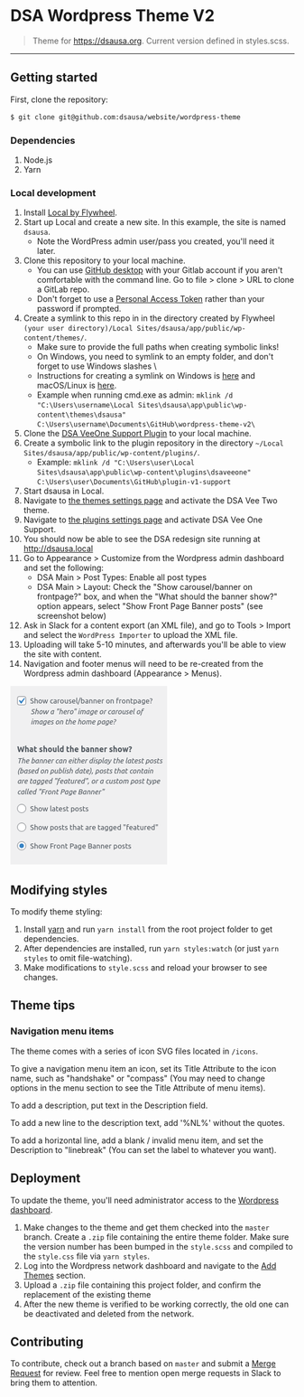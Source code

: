 # DSA Wordpress Theme V2

> Theme for https://dsausa.org. Current version defined in styles.scss.

---

## Getting started

First, clone the repository:

```bash
$ git clone git@github.com:dsausa/website/wordpress-theme
```

### Dependencies

1. Node.js
2. Yarn

### Local development

1. Install [Local by Flywheel](https://localwp.com/).
2. Start up Local and create a new site. In this example, the site is named `dsausa`.
   - Note the WordPress admin user/pass you created, you'll need it later.
3. Clone this repository to your local machine.
    - You can use [GitHub desktop](https://desktop.github.com/) with your Gitlab account if you aren't comfortable with the command line. Go to file > clone > URL to clone a GitLab repo.
    - Don't forget to use a [Personal Access Token](https://gitlab.com/-/profile/personal_access_tokens) rather than your password if prompted.
4. Create a symlink to this repo in in the directory created by Flywheel `(your user directory)/Local Sites/dsausa/app/public/wp-content/themes/`.
    - Make sure to provide the full paths when creating symbolic links!
    - On Windows, you need to symlink to an empty folder, and don't forget to use Windows slashes \
    - Instructions for creating a symlink on Windows is [here](https://docs.microsoft.com/en-us/windows-server/administration/windows-commands/mklink) and macOS/Linux is [here](https://kb.iu.edu/d/abbe).
    - Example when running cmd.exe as admin: `mklink /d "C:\Users\username\Local Sites\dsausa\app\public\wp-content\themes\dsausa"  C:\Users\username\Documents\GitHub\wordpress-theme-v2\`
5. Clone the [DSA VeeOne Support Plugin](https://gitlab.com/dsausa/website/plugin-v1-support) to your local machine.
6. Create a symbolic link to the plugin repository in the directory `~/Local Sites/dsausa/app/public/wp-content/plugins/`.
   - Example: `mklink /d "C:\Users\user\Local Sites\dsausa\app\public\wp-content\plugins\dsaveeone" C:\Users\user\Documents\GitHub\plugin-v1-support`
7. Start dsausa in Local.
8. Navigate to [the themes settings page](http://dsausa.local/wp-admin/themes.php) and activate the DSA Vee Two theme.
9.  Navigate to [the plugins settings page](http://dsausa.local/wp-admin/plugins.php) and activate DSA Vee One Support.
10. You should now be able to see the DSA redesign site running at http://dsausa.local
11. Go to Appearance > Customize from the Wordpress admin dashboard and set the following:
    - DSA Main > Post Types: Enable all post types
    - DSA Main > Layout: Check the "Show carousel/banner on frontpage?" box, and when the "What should the banner show?" option appears, select "Show Front Page Banner posts" (see screenshot below)
12. Ask in Slack for a content export (an XML file), and go to Tools > Import
   and select the `WordPress Importer` to upload the XML file.
13. Uploading will take 5-10 minutes, and afterwards you'll be able to view the
   site with content.
14. Navigation and footer menus will need to be re-created from the
   Wordpress admin dashboard (Appearance > Menus).

![Front page banner settings](./docs/assets/front-page-banner-setup.png)

## Modifying styles

To modify theme styling:

1. Install [yarn](https://yarnpkg.com) and run `yarn install` from the root
   project folder to get dependencies.
2. After dependencies are installed, run `yarn styles:watch` (or just `yarn styles` to
   omit file-watching).
3. Make modifications to `style.scss` and reload your browser to see changes.

## Theme tips

### Navigation menu items

The theme comes with a series of icon SVG files located in `/icons`.

To give a navigation menu item an icon, set its Title Attribute to
the icon name, such as "handshake" or "compass" (You may need to change
options in the menu section to see the Title Attribute of menu items).

To add a description, put text in the Description field.

To add a new line to the description text, add '%NL%' without the quotes.

To add a horizontal line, add a blank / invalid menu item, and set the
Description to "linebreak" (You can set the label to whatever you want).

## Deployment

To update the theme, you'll need administrator access to the
[Wordpress dashboard](https://dsausa.org/wp-admin).

1. Make changes to the theme and get them checked into the `master` branch.
   Create a `.zip` file containing the entire theme folder. Make sure the
   version number has been bumped in the `style.scss` and compiled to
   the `style.css` file via `yarn styles`.
2. Log into the Wordpress network dashboard and navigate to the
   [Add Themes](https://www.dsausa.org/wp-admin/network/theme-install.php) section.
4. Upload a `.zip` file containing this project folder, and confirm the replacement
   of the existing theme 
5. After the new theme is verified to be working correctly, the old one
   can be deactivated and deleted from the network.

## Contributing

To contribute, check out a branch based on `master` and submit a
[Merge Request](https://docs.gitlab.com/ee/user/project/merge_requests/) for review.
Feel free to mention open merge requests in Slack to bring them to attention.
